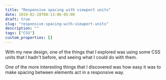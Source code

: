 ```yaml
---
title: "Responsive spacing with viewport units"
date: 2019-02-28T08:13:06-05:00
draft: true
slug: "responsive-spacing-with-viewport-units"
description: ""
tags: ["CSS"]
custom_properties: []
---
```


With my new design, one of the things that I explored was using some CSS units that I hadn't before, and seeing what I could do with them.

One of the more interesting things that I discovered was how easy it was to make spacing between elements act in a responsive way.
